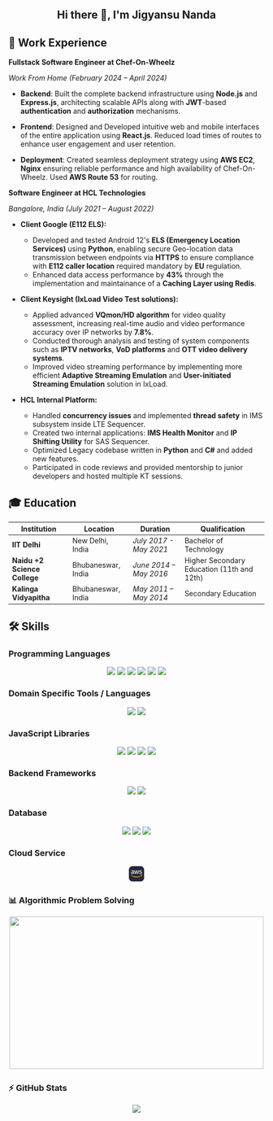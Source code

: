<h2 align="center">Hi there 👋, I'm Jigyansu Nanda</h2>

## 🏢 Work Experience

**Fullstack Software Engineer at Chef-On-Wheelz**

_Work From Home (February 2024 – April 2024)_

-   **Backend**: Built the complete backend infrastructure using **Node.js** and **Express.js**, architecting scalable APIs along with **JWT**-based **authentication** and **authorization** mechanisms.

-   **Frontend**: Designed and Developed intuitive web and mobile interfaces of the entire application using **React.js**. Reduced load times of routes to enhance user engagement and user retention.

-   **Deployment**: Created seamless deployment strategy using **AWS EC2**, **Nginx** ensuring reliable performance and high availability of Chef-On-Wheelz. Used **AWS Route 53** for routing.

**Software Engineer at HCL Technologies**

_Bangalore, India (July 2021 – August 2022)_

-   **Client Google (E112 ELS):**

    -   Developed and tested Android 12's **ELS (Emergency Location Services)** using **Python**, enabling secure Geo-location data transmission between endpoints via **HTTPS** to ensure compliance with **E112 caller location** required mandatory by **EU** regulation.
    -   Enhanced data access performance by **43%** through the implementation and maintainance of a **Caching Layer using Redis**.

-   **Client Keysight (IxLoad Video Test solutions):**

    -   Applied advanced **VQmon/HD algorithm** for video quality assessment, increasing real-time audio and video performance accuracy over IP networks by **7.8%**.
    -   Conducted thorough analysis and testing of system components such as **IPTV networks**, **VoD platforms** and **OTT video delivery systems**.
    -   Improved video streaming performance by implementing more efficient **Adaptive Streaming Emulation** and **User-initiated Streaming Emulation** solution in IxLoad.

-   **HCL Internal Platform:**
    -   Handled **concurrency issues** and implemented **thread safety** in IMS subsystem inside LTE Sequencer.
    -   Created two internal applications: **IMS Health Monitor** and **IP Shifting Utility** for SAS Sequencer.
    -   Optimized Legacy codebase written in **Python** and **C#** and added new features.
    -   Participated in code reviews and provided mentorship to junior developers and hosted multiple KT sessions.

## 🎓 Education

| Institution                  | Location           | Duration               | Qualification                              |
| ---------------------------- | ------------------ | ---------------------- | ------------------------------------------ |
| **IIT Delhi**                | New Delhi, India   | _July 2017 - May 2021_ | Bachelor of Technology                     |
| **Naidu +2 Science College** | Bhubaneswar, India | _June 2014 – May 2016_ | Higher Secondary Education (11th and 12th) |
| **Kalinga Vidyapitha**       | Bhubaneswar, India | _May 2011 – May 2014_  | Secondary Education                        |

## 🛠️ Skills

### Programming Languages

<p align="center">
<img  height="25"  src="https://img.shields.io/badge/-JavaScript-000000?style=flat&logo=javascript&logoColor=black&labelColor=F7DF1E&color=grey"/>
<img  height="25"  src="https://img.shields.io/badge/-TypeScript-000000?style=flat&logo=typescript&logoColor=white&labelColor=007ACC&color=grey"/>
<img  height="25"  src="https://img.shields.io/badge/-C++-000000?style=flat&logo=c%2B%2B&logoColor=white&labelColor=00599C&color=grey"/>
<img  height="25"  src="https://img.shields.io/badge/-Rust-000000?style=flat&logo=rust&logoColor=white&labelColor=b7410e&color=grey"/>
<img  height="25"  src="https://img.shields.io/badge/-Java-000000?style=flat&logo=openjdk&logoColor=white&labelColor=007396&color=grey"/>
<img  height="25"  src="https://img.shields.io/badge/-Python-000000?style=flat&logo=python&logoColor=yellow&labelColor=3776AB&color=grey"/>
</p>

### Domain Specific Tools / Languages

<p align="center">
<img  height="25"  src="https://img.shields.io/badge/-HTML5-000000?style=flat&logo=html5&logoColor=white&labelColor=E34F26&color=grey"/>
<img  height="25"  src="https://img.shields.io/badge/-CSS3-000000?style=flat&logo=css3&logoColor=white&labelColor=1572B6&color=grey"/>
</p>

### JavaScript Libraries

<p align="center">
<img  height="25"  src="https://img.shields.io/badge/-React-000000?style=flat&logo=react&logoColor=black&labelColor=61DAFB&color=grey"/>
<img  height="25"  src="https://img.shields.io/badge/-Redux-000000?style=flat&logo=redux&logoColor=white&labelColor=764abc&color=grey"/>
<img  height="25"  src="https://img.shields.io/badge/-jQuery-000000?style=flat&logo=jquery&logoColor=white&labelColor=0769AD&color=grey"/>
<img  height="25"  src="https://img.shields.io/badge/-Bootstrap-000000?style=flat&logo=bootstrap&logoColor=white&labelColor=563D7C&color=grey"/>
</p>

### Backend Frameworks

<p align="center">
<img  height="25"  src="https://img.shields.io/badge/-Node.js-000000?style=flat&logo=node.js&logoColor=white&labelColor=339933&color=grey"/>
<img  height="25"  src="https://img.shields.io/badge/-Express-000000?style=flat&logo=express&logoColor=white&labelColor=563D7C&color=grey"/>
</p>

### Database

<p align="center">
<img  height="25"  src="https://img.shields.io/badge/-SQL-000000?style=flat&logo=postgresql&logoColor=white&labelColor=4479A1&color=grey"/>
<img  height="25"  src="https://img.shields.io/badge/-MongoDB-000000?style=flat&logo=mongodb&logoColor=white&labelColor=47A248&color=grey"/>
<img  height="25"  src="https://img.shields.io/badge/-Redis-000000?style=flat&logo=redis&logoColor=white&labelColor=DC382D&color=grey"/>
</p>

### Cloud Service

<p align="center">
  <!-- <img height="25" src="https://img.shields.io/badge/-AWS-232F3E?style=flat&logo=amazon-aws&logoColor=white"/> -->
  <img  height="30" src="https://github.com/jigyansunanda/jigyansunanda/blob/main/assets/AWS-Dark.svg"/>
</p>

### 📊 Algorithmic Problem Solving

<p align="center">
  <img height="300em" width="500em" src="https://leetcard.jacoblin.cool/jigyansunanda?theme=dark&font=Karma&ext=contest"/>
</p>

### ⚡ GitHub Stats

<p align="center">
  <img height="200em" src="https://github-readme-stats-jigyansu-nandas-projects.vercel.app/api/top-langs/?username=jigyansunanda&theme=gotham&show_icons=true&hide_border=true&layout=pie&langs_count=12"/>
</p>
